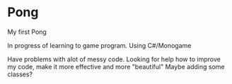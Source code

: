 Pong
====

My first Pong

In progress of learning to game program.
Using C#/Monogame

Have problems with alot of messy code. Looking for help how to improve my code, make it more effective and more "beautiful" 
Maybe adding some classes?
